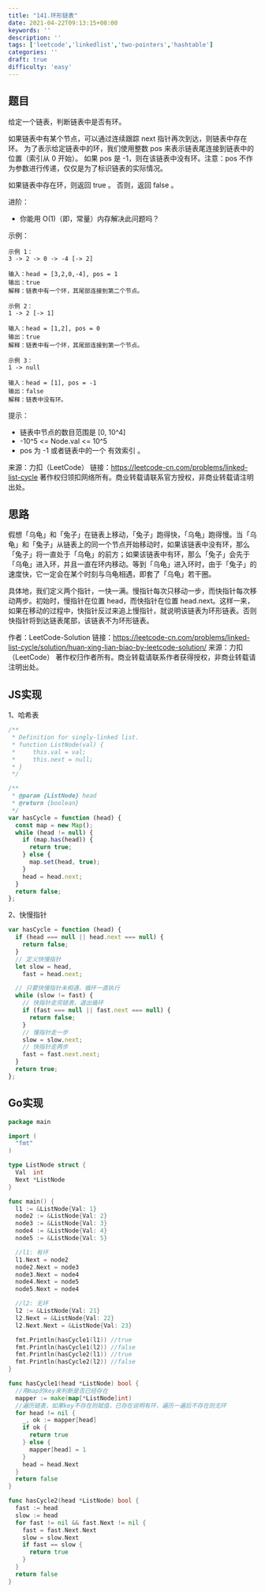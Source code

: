 ```yaml
---
title: "141.环形链表"
date: 2021-04-22T09:13:15+08:00
keywords: ''
description: ''
tags: ['leetcode','linkedlist','two-pointers','hashtable']
categories: ''
draft: true
difficulty: 'easy'
---
```


## 题目

给定一个链表，判断链表中是否有环。

如果链表中有某个节点，可以通过连续跟踪 next 指针再次到达，则链表中存在环。 为了表示给定链表中的环，我们使用整数 pos 来表示链表尾连接到链表中的位置（索引从 0 开始）。 如果 pos 是 -1，则在该链表中没有环。注意：pos 不作为参数进行传递，仅仅是为了标识链表的实际情况。

如果链表中存在环，则返回 true 。 否则，返回 false 。

进阶：

- 你能用 O(1)（即，常量）内存解决此问题吗？

示例：

```
示例 1：
3 -> 2 -> 0 -> -4 [-> 2]

输入：head = [3,2,0,-4], pos = 1
输出：true
解释：链表中有一个环，其尾部连接到第二个节点。

示例 2：
1 -> 2 [-> 1]

输入：head = [1,2], pos = 0
输出：true
解释：链表中有一个环，其尾部连接到第一个节点。

示例 3：
1 -> null

输入：head = [1], pos = -1
输出：false
解释：链表中没有环。
```

提示：

- 链表中节点的数目范围是 [0, 10^4]
- -10^5 <= Node.val <= 10^5
- pos 为 -1 或者链表中的一个 有效索引 。

来源：力扣（LeetCode）
链接：https://leetcode-cn.com/problems/linked-list-cycle
著作权归领扣网络所有。商业转载请联系官方授权，非商业转载请注明出处。

## 思路

假想「乌龟」和「兔子」在链表上移动，「兔子」跑得快，「乌龟」跑得慢。当「乌龟」和「兔子」从链表上的同一个节点开始移动时，如果该链表中没有环，那么「兔子」将一直处于「乌龟」的前方；如果该链表中有环，那么「兔子」会先于「乌龟」进入环，并且一直在环内移动。等到「乌龟」进入环时，由于「兔子」的速度快，它一定会在某个时刻与乌龟相遇，即套了「乌龟」若干圈。

具体地，我们定义两个指针，一快一满。慢指针每次只移动一步，而快指针每次移动两步。初始时，慢指针在位置 head，而快指针在位置 head.next。这样一来，如果在移动的过程中，快指针反过来追上慢指针，就说明该链表为环形链表。否则快指针将到达链表尾部，该链表不为环形链表。

作者：LeetCode-Solution
链接：https://leetcode-cn.com/problems/linked-list-cycle/solution/huan-xing-lian-biao-by-leetcode-solution/
来源：力扣（LeetCode）
著作权归作者所有。商业转载请联系作者获得授权，非商业转载请注明出处。

## JS实现

1、哈希表

```javascript
/**
 * Definition for singly-linked list.
 * function ListNode(val) {
 *     this.val = val;
 *     this.next = null;
 * }
 */

/**
 * @param {ListNode} head
 * @return {boolean}
 */
var hasCycle = function (head) {
  const map = new Map();
  while (head != null) {
    if (map.has(head)) {
      return true;
    } else {
      map.set(head, true);
    }
    head = head.next;
  }
  return false;
};
```

2、快慢指针

```javascript
var hasCycle = function (head) {
  if (head === null || head.next === null) {
    return false;
  }
  // 定义快慢指针
  let slow = head,
    fast = head.next;

  // 只要快慢指针未相遇，循环一直执行
  while (slow != fast) {
    // 快指针走完链表，退出循环
    if (fast === null || fast.next === null) {
      return false;
    }
    // 慢指针走一步
    slow = slow.next;
    // 快指针走两步
    fast = fast.next.next;
  }
  return true;
};
```


## Go实现

```go
package main

import (
  "fmt"
)

type ListNode struct {
  Val  int
  Next *ListNode
}

func main() {
  l1 := &ListNode{Val: 1}
  node2 := &ListNode{Val: 2}
  node3 := &ListNode{Val: 3}
  node4 := &ListNode{Val: 4}
  node5 := &ListNode{Val: 5}

  //l1: 有环
  l1.Next = node2
  node2.Next = node3
  node3.Next = node4
  node4.Next = node5
  node5.Next = node4

  //l2: 无环
  l2 := &ListNode{Val: 21}
  l2.Next = &ListNode{Val: 22}
  l2.Next.Next = &ListNode{Val: 23}

  fmt.Println(hasCycle1(l1)) //true
  fmt.Println(hasCycle1(l2)) //false
  fmt.Println(hasCycle2(l1)) //true
  fmt.Println(hasCycle2(l2)) //false
}

func hasCycle1(head *ListNode) bool {
  //用map的key来判断是否已经存在
  mapper := make(map[*ListNode]int)
  //遍历链表，如果key不存在则赋值，已存在说明有环，遍历一遍后不存在则无环
  for head != nil {
    _, ok := mapper[head]
    if ok {
      return true
    } else {
      mapper[head] = 1
    }
    head = head.Next
  }
  return false
}

func hasCycle2(head *ListNode) bool {
  fast := head
  slow := head
  for fast != nil && fast.Next != nil {
    fast = fast.Next.Next
    slow = slow.Next
    if fast == slow {
      return true
    }
  }
  return false
}
```